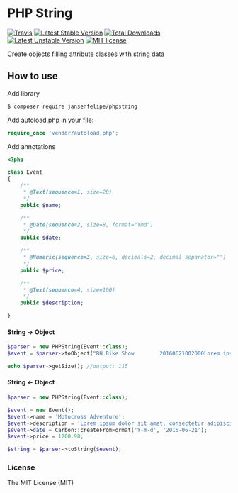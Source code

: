 # PHP String
[![Travis](https://travis-ci.org/jansenfelipe/phpstring.svg?branch=1.0)](https://travis-ci.org/jansenfelipe/phpstring)
[![Latest Stable Version](https://poser.pugx.org/jansenfelipe/phpstring/v/stable.svg)](https://packagist.org/packages/jansenfelipe/phpstring) 
[![Total Downloads](https://poser.pugx.org/jansenfelipe/phpstring/downloads.svg)](https://packagist.org/packages/jansenfelipe/phpstring) 
[![Latest Unstable Version](https://poser.pugx.org/jansenfelipe/phpstring/v/unstable.svg)](https://packagist.org/packages/jansenfelipe/phpstring)
[![MIT license](https://poser.pugx.org/jansenfelipe/phpstring/license.svg)](http://opensource.org/licenses/MIT)

Create objects filling attribute classes with string data

## How to use

Add library

```sh
$ composer require jansenfelipe/phpstring
```

Add autoload.php in your file:

```php
require_once 'vendor/autoload.php';  
```

Add annotations
```php
<?php

class Event
{
    /**
     * @Text(sequence=1, size=20)
     */
    public $name;

    /**
     * @Date(sequence=2, size=8, format="Ymd")
     */
    public $date;

    /**
     * @Numeric(sequence=3, size=6, decimals=2, decimal_separator="")
     */
    public $price;

    /**
     * @Text(sequence=4, size=100)
     */
    public $description;

}
```

#### String -> Object

```php
$parser = new PHPString(Event::class);
$event = $parser->toObject("BH Bike Show        20160621002000Lorem ipsum dolor sit amet, consectetur adipiscing elit. Fusce consequat augue at hendrerit posuere.");

echo $parser->getSize(); //output: 115
```

#### String <- Object

```php
$parser = new PHPString(Event::class);

$event = new Event();
$event->name = 'Motocross Adventure';
$event->description = 'Lorem ipsum dolor sit amet, consectetur adipiscing elit. Fusce consequat augue at hendrerit posuere.';
$event->date = Carbon::createFromFormat('Y-m-d', '2016-06-21');
$event->price = 1200.98;

$string = $parser->toString($event);
```

### License

The MIT License (MIT)

